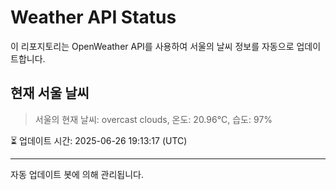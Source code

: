 
# Weather API Status

이 리포지토리는 OpenWeather API를 사용하여 서울의 날씨 정보를 자동으로 업데이트합니다.

## 현재 서울 날씨
> 서울의 현재 날씨: overcast clouds, 온도: 20.96°C, 습도: 97%

⏳ 업데이트 시간: 2025-06-26 19:13:17 (UTC)

---
자동 업데이트 봇에 의해 관리됩니다.

